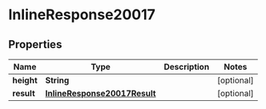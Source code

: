 
# InlineResponse20017

## Properties
Name | Type | Description | Notes
------------ | ------------- | ------------- | -------------
**height** | **String** |  |  [optional]
**result** | [**InlineResponse20017Result**](InlineResponse20017Result.md) |  |  [optional]



